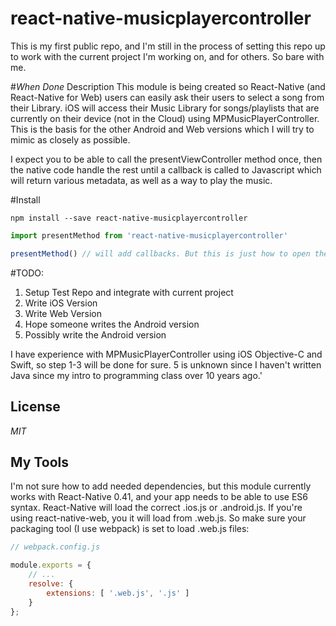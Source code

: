 # react-native-musicplayercontroller

This is my first public repo, and I'm still in the process of setting this repo up to work with the current project I'm working on, and for others. So bare with me.

#*When Done* Description
This module is being created so React-Native (and React-Native for Web) users can easily ask their users to select a song from their Library. iOS will access their Music Library for songs/playlists that are currently on their device (not in the Cloud) using MPMusicPlayerController. This is the basis for the other Android and Web versions which I will try to mimic as closely as possible.

I expect you to be able to call the presentViewController method once, then the native code handle the rest until a callback is called to Javascript which will return various metadata, as well as a way to play the music.

#Install
```
npm install --save react-native-musicplayercontroller
```

```javascript
import presentMethod from 'react-native-musicplayercontroller'

presentMethod() // will add callbacks. But this is just how to open the controller
```


#TODO:
1. Setup Test Repo and integrate with current project
2. Write iOS Version
3. Write Web Version
4. Hope someone writes the Android version
5. Possibly write the Android version

I have experience with MPMusicPlayerController using iOS Objective-C and Swift, so step 1-3 will be done for sure. 5 is unknown since I haven't written Java since my intro to programming class over 10 years ago.'

## License
*MIT*

## My Tools
I'm not sure how to add needed dependencies, but this module currently works with React-Native 0.41, and your app needs to be able to use ES6 syntax. React-Native will load the correct .ios.js or .android.js. If you're using react-native-web, you it will load from .web.js. So make sure your packaging tool (I use webpack) is set to load .web.js files:

```javascript
// webpack.config.js

module.exports = {
    // ...
    resolve: {
        extensions: [ '.web.js', '.js' ]
    }
};
```
